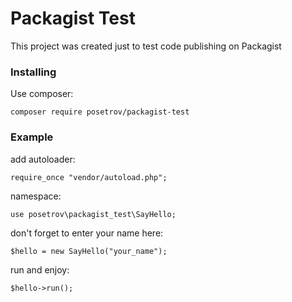 # Packagist Test

This project was created just to test code publishing on Packagist

### Installing

Use composer:

```
composer require posetrov/packagist-test
```

### Example

add autoloader:

```
require_once "vendor/autoload.php";
```
namespace:
```
use posetrov\packagist_test\SayHello;
```
don't forget to enter your name here:
```
$hello = new SayHello("your_name");
```
run and enjoy:
```
$hello->run();
```